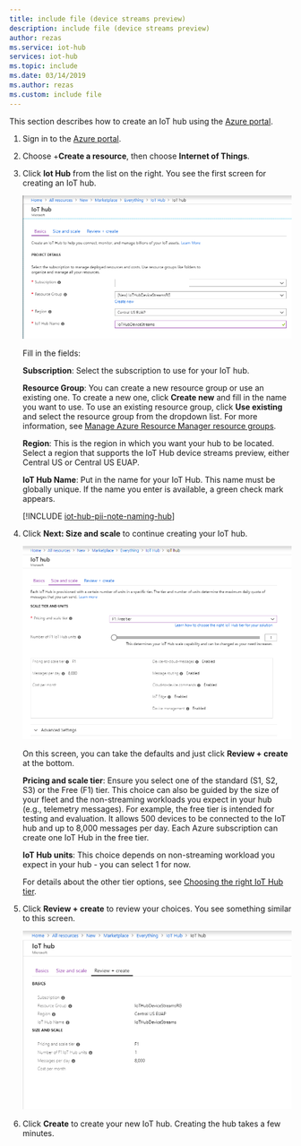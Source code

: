 ```yaml
---
title: include file (device streams preview)
description: include file (device streams preview)
author: rezas
ms.service: iot-hub
services: iot-hub
ms.topic: include
ms.date: 03/14/2019
ms.author: rezas
ms.custom: include file
---
```


This section describes how to create an IoT hub using the [Azure portal](https://portal.azure.com).

1. Sign in to the [Azure portal](https://portal.azure.com).

2. Choose +**Create a resource**, then choose **Internet of Things**.

3. Click **Iot Hub** from the list on the right. You see the first screen for creating an IoT hub.

   ![Screenshot showing creating a hub in the Azure portal](./media/iot-hub-include-create-hub-device-streams/iot-hub-creation-1.png)

   Fill in the fields:

   **Subscription**: Select the subscription to use for your IoT hub.

   **Resource Group**: You can create a new resource group or use an existing one. To create a new one, click **Create new** and fill in the name you want to use. To use an existing resource group, click **Use existing** and select the resource group from the dropdown list. For more information, see [Manage Azure Resource Manager resource groups](../articles/azure-resource-manager/manage-resource-groups-portal.md).

   **Region**: This is the region in which you want your hub to be located. Select a region that supports the IoT Hub device streams preview, either Central US or Central US EUAP.

   **IoT Hub Name**: Put in the name for your IoT Hub. This name must be globally unique. If the name you enter is available, a green check mark appears.

   [!INCLUDE [iot-hub-pii-note-naming-hub](iot-hub-pii-note-naming-hub.md)]

4. Click **Next: Size and scale** to continue creating your IoT hub.

   ![Screenshot showing setting size and scale for a new IoT hub using the Azure portal](./media/iot-hub-include-create-hub-device-streams/iot-hub-creation-2-free.png)

   On this screen, you can take the defaults and just click **Review + create** at the bottom.

   **Pricing and scale tier**: Ensure you select one of the standard (S1, S2, S3) or the Free (F1) tier. This choice can also be guided by the size of your fleet and the non-streaming workloads you expect in your hub (e.g., telemetry messages). For example, the free tier is intended for testing and evaluation. It allows 500 devices to be connected to the IoT hub and up to 8,000 messages per day. Each Azure subscription can create one IoT Hub in the free tier. 

   **IoT Hub units**: This choice depends on non-streaming workload you expect in your hub - you can select 1 for now.

   For details about the other tier options, see [Choosing the right IoT Hub tier](../articles/iot-hub/iot-hub-scaling.md).

5. Click **Review + create** to review your choices. You see something similar to this screen.

   ![Screenshot reviewing information for creating the new IoT hub](./media/iot-hub-include-create-hub-device-streams/iot-hub-creation-3-free.png)

6. Click **Create** to create your new IoT hub. Creating the hub takes a few minutes.
